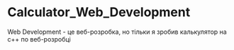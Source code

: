 # Calculator_Web_Development
Web Development - це веб-розробка, но тільки я зробив калькулятор на c++ по веб-розробці
